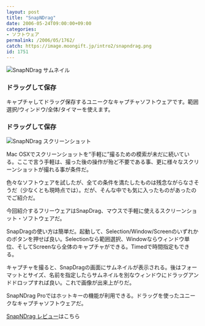 ```yaml
---
layout: post
title: "SnapNDrag"
date: 2006-05-24T09:00:00+09:00
categories:
- ソフトウェア
permalink: /2006/05/1762/
catch: https://image.moongift.jp/intro2/snapndrag.png
id: 1751
---
```

 ![SnapNDrag サムネイル](https://image.moongift.jp/intro2/snapndrag.t.png "SnapNDrag サムネイル")
  

### ドラッグして保存
  
キャプチャしてドラッグ保存するユニークなキャプチャソフトウェアです。範囲選択/ウィンドウ/全体/タイマーを使えます。  
<!--more-->  

### ドラッグして保存
  

![SnapNDrag スクリーンショット](https://image.moongift.jp/intro2/snapndrag.png "SnapNDrag スクリーンショット")

  

Mac OSXでスクリーンショットを“手軽に”撮るための模索が未だに続いている。ここで言う手軽は、撮った後の操作が殆ど不要である事、更に様々なスクリーンショットが撮れる事が条件だ。

  

色々なソフトウェアを試したが、全ての条件を満たしたものは残念ながらなさそうだ（少なくとも現時点では）。だが、そんな中でも気に入ったものがあったのでご紹介だ。

  

今回紹介するフリーウェアはSnapDrag、マウスで手軽に使えるスクリーンショット・ソフトウェアだ。

  

SnapDragの使い方は簡単だ。起動して、Selection/Window/Screenのいずれかのボタンを押せば良い。Selectionなら範囲選択、Windowならウィンドウ単位、そしてScreenなら全体のキャプチャができる。Timedで時間指定もできる。

  

キャプチャを撮ると、SnapDragの画面にサムネイルが表示される。後はフォーマットとサイズ、名前を指定したらサムネイルを別なウィンドウにドラッグアンドドロップすれば良い。これで画像が出来上がりだ。

  

SnapNDrag Proではホットキーの機能が利用できる。ドラッグを使ったユニークなキャプチャソフトウェアだ。

  

[SnapNDrag レビュー](http://fw.moongift.jp/review/i-1763.html)はこちら

